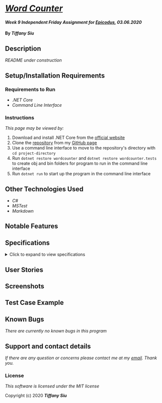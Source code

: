 # _[Word Counter](https://github.com/TSiu88/WordCounter-Csharp)_

#### _Week 9 Independent Friday Assignment for [Epicodus](https://www.epicodus.com/), 03.06.2020_

#### By _**Tiffany Siu**_

## Description

_README under construction_
<!-- _Detailed desc w/ purpose/usage, what does, motivation to create, why exists, other info for users/developers to have_ -->

## Setup/Installation Requirements

### Requirements to Run
* _.NET Core_
* _Command Line Interface_

### Instructions

*This page may be viewed by:*

1. Download and install .NET Core from the [official website](https://dotnet.microsoft.com/download/dotnet-core/)
2. Clone the [repository](https://github.com/TSiu88/WordCounter-Csharp.git) from my [GitHub page](https://github.com/TSiu88)
3. Use a command line interface to move to the repository's directory with `cd project-directory`
4. Run `dotnet restore wordcounter` and `dotnet restore wordcounter.tests` to create obj and bin folders for program to run in the command line interface
5. Run `dotnet run` to start up the program in the command line interface 

## Other Technologies Used
* _C#_
* _MSTest_
* _Markdown_

## Notable Features
<!-- _features that make project stand out_ -->

## Specifications

<details>
  <summary>Click to expand to view specifications</summary>

| Specification | Input | Output | Reason for Input Choice |
| :-------------     | :------------- | :------------- | :------------ |
| The program converts all inputs to be in lowercase for comparisons to find matches so searching for matches is case insensitive. | input word="HeLlO" | word for search="hello" | Input contains upper and lower case letters |
| The program does not count extra whitespaces as part of the word it is searching for. | input word="      white     " | word for search="white" | Input has extra whitespaces |
| The program returns an error message if the input word or sentence is empty or only contains white spaces. | word="", sentence="" | output="Missing input word or sentence. Please enter valid items into input to continue." | Input is empty |
| The program returns an error message if the input word for searching contains multiple words. | word="hi hello" | output="Search word can only contain one word. Please try again." | Multiple word input not allowed for search |
| The program includes all numbers and special characters as part of the word it is searching for if given for input. | input word="h3llo!" | word for search="h3llo!" | Input contains number and punctuation characters |
|The program returns a count of zero if no full word matches found (separated with spaces from other characters in the sentence, including punctuation and special characters). | word="you", sentence="your you're joyous you!" | count=0 | Input has different examples of non full word matches |
|The program searches for full word matches only (separated by spaces from other characters in the sentence, including punctuation and special characters) and returns a count of the number of times it was found. | word="hello" sentence="Hello! Hello and hello again. Hello." | count=2 | Input has a mixture of full word matches and non matches |

</details>

## User Stories

<!-- * As a scheduler, I want to be able to organize nurses vacation schedules without much paperwork so that I can be more efficient.
* As a scheduler, I want to see a list of requests with the overlapping dates and the nurses that sent in the requests organized by priority so I can see which staff member should have priority in getting the request approved. -->

<!-- * Give stories for people who will use this project and what they'd want it to do.  Can include customers/end users, programmers that maintain code, etc. -->


## Screenshots

<!-- _Here is a snippet of what the input looks like:_

![Snippet of input fields](img/snippet1.png)

_Here is a preview of what the output looks like:_

![Snippet of output box](img/snippet2.png) -->

<!-- _{Show pictures using ![alt text](image.jpg), show what library does as concisely as possible but don't need to explain how project solves problem from `code`_ -->

## Test Case Example
<!-- _Tests are done through Jest and are run from the command line prompt with `npm test`._
_Some example tests:_
![Snippet of an example test](img/test1.png)

![Snippet of an example result](img/test2.png) -->
<!-- _describe and show how to run tests with `code` examples}_ -->

## Known Bugs

_There are currently no known bugs in this program_

## Support and contact details

_If there are any question or concerns please contact me at my [email](mailto:tsiu88@gmail.com). Thank you._

### License

*This software is licensed under the MIT license*

Copyright (c) 2020 **_Tiffany Siu_**
